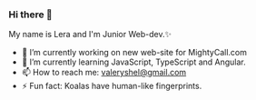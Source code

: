 ### Hi there 👋

My name is Lera and I'm Junior Web-dev.✨

- 🔭 I’m currently working on new web-site for MightyCall.com
- 🌱 I’m currently learning JavaScript, TypeScript and Angular.
- 📫 How to reach me: valeryshel@gmail.com
- ⚡ Fun fact: Koalas have human-like fingerprints.


